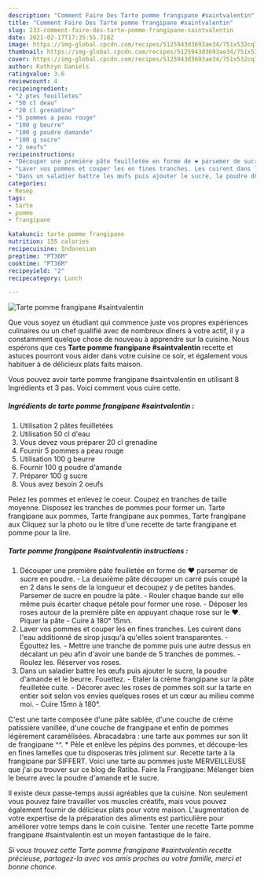 ```yaml
---
description: "Comment Faire Des Tarte pomme frangipane #saintvalentin"
title: "Comment Faire Des Tarte pomme frangipane #saintvalentin"
slug: 233-comment-faire-des-tarte-pomme-frangipane-saintvalentin
date: 2021-02-17T17:35:55.718Z
image: https://img-global.cpcdn.com/recipes/5125943d3693ae34/751x532cq70/tarte-pomme-frangipane-saintvalentin-photo-principale-de-la-recette.jpg
thumbnail: https://img-global.cpcdn.com/recipes/5125943d3693ae34/751x532cq70/tarte-pomme-frangipane-saintvalentin-photo-principale-de-la-recette.jpg
cover: https://img-global.cpcdn.com/recipes/5125943d3693ae34/751x532cq70/tarte-pomme-frangipane-saintvalentin-photo-principale-de-la-recette.jpg
author: Kathryn Daniels
ratingvalue: 3.6
reviewcount: 4
recipeingredient:
- "2 ptes feuilletes"
- "50 cl deau"
- "20 cl grenadine"
- "5 pommes a peau rouge"
- "100 g beurre"
- "100 g poudre damande"
- "100 g sucre"
- "2 oeufs"
recipeinstructions:
- "Découper une première pâte feuilletée en forme de ❤️ parsemer de sucre en poudre.  La deuxième pâte découper un carré puis coupé la en 2 dans le sens de la longueur et decoupez y de petites bandes. Parsemer de sucre en poudre la pâte.  Rouler chaque bande sur elle même puis écarter chaque pétale pour former une rose. Déposer les roses autour de la première pâte en appuyant chaque rose sur le ❤️. Piquer la pâte  Cuire à 180° 15mn."
- "Laver vos pommes et couper les en fines tranches. Les cuirent dans l&#39;eau additionné de sirop jusqu&#39;à qu&#39;elles soient transparentes. Égouttez les. Mettre une tranche de pomme puis une autre dessus en décalant un peu afin d&#39;avoir une bande de 5 tranches de pommes. Roulez les. Réserver vos roses."
- "Dans un saladier battre les œufs puis ajouter le sucre, la poudre d&#39;amande et le beurre. Fouettez. Etaler la crème frangipane sur la pâte feuilletée cuite. Décorer avec les roses de pommes soit sur la tarte en entier soit selon vos envies quelques roses et un cœur au milieu comme moi.  Cuire 15mn à 180°."
categories:
- Resep
tags:
- tarte
- pomme
- frangipane

katakunci: tarte pomme frangipane 
nutrition: 155 calories
recipecuisine: Indonesian
preptime: "PT36M"
cooktime: "PT36M"
recipeyield: "2"
recipecategory: Lunch

---
```



![Tarte pomme frangipane #saintvalentin](https://img-global.cpcdn.com/recipes/5125943d3693ae34/751x532cq70/tarte-pomme-frangipane-saintvalentin-photo-principale-de-la-recette.jpg)

Que vous soyez un étudiant qui commence juste vos propres expériences culinaires ou un chef qualifié avec de nombreux dîners à votre actif, il y a constamment quelque chose de nouveau à apprendre sur la cuisine. Nous espérons que ces <strong> Tarte pomme frangipane #saintvalentin </strong> recette et astuces pourront vous aider dans votre cuisine ce soir, et également vous habituer à de délicieux plats faits maison.

<!--inarticleads1-->

Vous pouvez avoir tarte pomme frangipane #saintvalentin en utilisant 8 Ingrédients et 3 pas. Voici comment vous cuire cette.

##### Ingrédients de tarte pomme frangipane #saintvalentin :

1. Utilisation 2 pâtes feuilletées
1. Utilisation 50 cl d&#39;eau
1. Vous devez vous préparer 20 cl grenadine
1. Fournir 5 pommes a peau rouge
1. Utilisation 100 g beurre
1. Fournir 100 g poudre d&#39;amande
1. Préparer 100 g sucre
1. Vous avez besoin 2 oeufs


Pelez les pommes et enlevez le coeur. Coupez en tranches de taille moyenne. Disposez les tranches de pommes pour former un. Tarte frangipane aux pommes, Tarte frangipane aux pommes, Tarte frangipane aux Cliquez sur la photo ou le titre d&#39;une recette de tarte frangipane et pomme pour la lire. 

<!--inarticleads2-->

##### Tarte pomme frangipane #saintvalentin instructions :

1. Découper une première pâte feuilletée en forme de ❤️ parsemer de sucre en poudre.  - La deuxième pâte découper un carré puis coupé la en 2 dans le sens de la longueur et decoupez y de petites bandes. Parsemer de sucre en poudre la pâte.  - Rouler chaque bande sur elle même puis écarter chaque pétale pour former une rose. - Déposer les roses autour de la première pâte en appuyant chaque rose sur le ❤️. Piquer la pâte  - Cuire à 180° 15mn.
1. Laver vos pommes et couper les en fines tranches. Les cuirent dans l&#39;eau additionné de sirop jusqu&#39;à qu&#39;elles soient transparentes. - Égouttez les. - Mettre une tranche de pomme puis une autre dessus en décalant un peu afin d&#39;avoir une bande de 5 tranches de pommes. - Roulez les. Réserver vos roses.
1. Dans un saladier battre les œufs puis ajouter le sucre, la poudre d&#39;amande et le beurre. Fouettez. - Etaler la crème frangipane sur la pâte feuilletée cuite. - Décorer avec les roses de pommes soit sur la tarte en entier soit selon vos envies quelques roses et un cœur au milieu comme moi.  - Cuire 15mn à 180°.


C&#39;est une tarte composée d&#39;une pâte sablée, d&#39;une couche de crème patissière vanillée, d&#39;une couche de frangipane et enfin de pommes légèrement caramélisées. Abracadabra : une tarte aux pommes sur son lit de frangipane ^^. * Pèle et enlève les pépins des pommes, et découpe-les en fines lamelles que tu disposeras très joliment sur. Recette tarte à la frangipane par SIFFERT. Voici une tarte au pommes juste MERVEILLEUSE que j&#39;ai pu trouver sur ce blog de Ratiba. Faire la Frangipane: Mélanger bien le beurre avec la poudre d&#39;amande et le sucre. 

<!--inarticleads1-->

<p>
Il existe deux passe-temps aussi agréables que la cuisine. Non seulement vous pouvez faire travailler vos muscles créatifs, mais vous pouvez également fournir de délicieux plats pour votre maison. L'augmentation de votre expertise de la préparation des aliments est particulière pour améliorer votre temps dans le coin cuisine. Tenter une recette Tarte pomme frangipane #saintvalentin est un moyen fantastique de le faire.
</p>

<p>
<i>Si vous trouvez cette Tarte pomme frangipane #saintvalentin recette précieuse, partagez-la avec vos amis proches ou votre famille, merci et bonne chance.</i>
</p>
